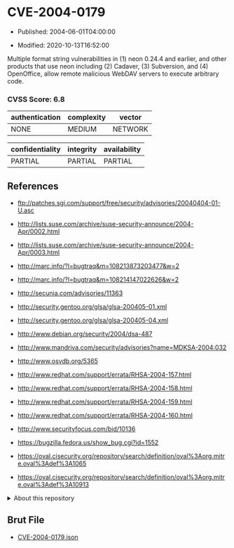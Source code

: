 # CVE-2004-0179

- Published: 2004-06-01T04:00:00

- Modified: 2020-10-13T16:52:00

Multiple format string vulnerabilities in (1) neon 0.24.4 and earlier, and other products that use neon including (2) Cadaver, (3) Subversion, and (4) OpenOffice, allow remote malicious WebDAV servers to execute arbitrary code.

### CVSS Score: **6.8**

| authentication | complexity | vector |
| --- | --- | --- |
| NONE | MEDIUM | NETWORK |

| confidentiality | integrity | availability |
| --- | --- | --- |
| PARTIAL | PARTIAL | PARTIAL |

## References

* ftp://patches.sgi.com/support/free/security/advisories/20040404-01-U.asc

* http://lists.suse.com/archive/suse-security-announce/2004-Apr/0002.html

* http://lists.suse.com/archive/suse-security-announce/2004-Apr/0003.html

* http://marc.info/?l=bugtraq&m=108213873203477&w=2

* http://marc.info/?l=bugtraq&m=108214147022626&w=2

* http://secunia.com/advisories/11363

* http://security.gentoo.org/glsa/glsa-200405-01.xml

* http://security.gentoo.org/glsa/glsa-200405-04.xml

* http://www.debian.org/security/2004/dsa-487

* http://www.mandriva.com/security/advisories?name=MDKSA-2004:032

* http://www.osvdb.org/5365

* http://www.redhat.com/support/errata/RHSA-2004-157.html

* http://www.redhat.com/support/errata/RHSA-2004-158.html

* http://www.redhat.com/support/errata/RHSA-2004-159.html

* http://www.redhat.com/support/errata/RHSA-2004-160.html

* http://www.securityfocus.com/bid/10136

* https://bugzilla.fedora.us/show_bug.cgi?id=1552

* https://oval.cisecurity.org/repository/search/definition/oval%3Aorg.mitre.oval%3Adef%3A1065

* https://oval.cisecurity.org/repository/search/definition/oval%3Aorg.mitre.oval%3Adef%3A10913

<details>
<summary>About this repository</summary> 

  This repository is part of the project [Live Hack CVE](https://github.com/Live-Hack-CVE). Main website can be found [www.live-hack.org](https://www.live-hack.org) 
  
  Made by [Sn0wAlice](https://github.com/Sn0wAlice) for the people that care about security and need to have a feed of the latest CVEs. Hope you enjoy it, don't forget to star the repo and follow me on [Twitter](https://twitter.com/Sn0wAlice) and [Github](https://github.com/Sn0wAlice). And that is my [personnal website](https://www.alice-snow.me/)

  - [Home Page](https://github.com/Live-Hack-CVE)
  - [Framework](https://github.com/Live-Hack-CVE/cve-framework)
  - [CVE database](https://github.com/Live-Hack-CVE/full_database)
  - [Changelog](https://github.com/Live-Hack-CVE/Changelog)
</details>

## Brut File

* [CVE-2004-0179.json](https://raw.githubusercontent.com/Live-Hack-CVE/full_database/main/cves/2004/CVE-2004-0179.json)

